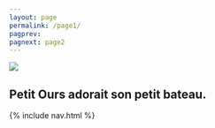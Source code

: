 ```yaml
---
layout: page
permalink: /page1/
pagprev: 
pagnext: page2
---
```


<img src="{{ site.baseurl }}/img/page1.jpg"/>

## Petit Ours adorait son petit bateau.

{% include nav.html %}
